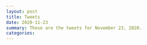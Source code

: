 ```yaml
---
layout: post
title: Tweets
date: 2020-11-23
summary: These are the tweets for November 23, 2020.
categories:
---
```


